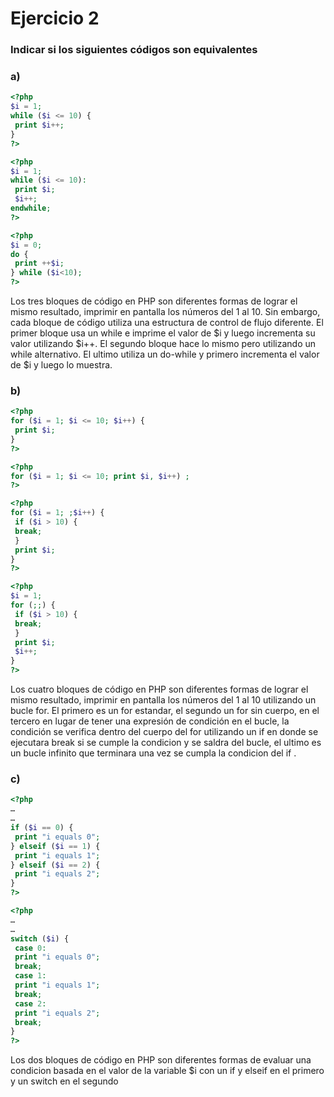 
# Ejercicio 2
### Indicar si los siguientes códigos son equivalentes
### a)
```php
<?php
$i = 1;
while ($i <= 10) {
 print $i++; 
}
?>
```
```php
<?php
$i = 1;
while ($i <= 10):
 print $i;
 $i++;
endwhile;
?>
```
```php
<?php
$i = 0;
do {
 print ++$i;
} while ($i<10);
?>
```
Los tres bloques de código en PHP son diferentes formas de lograr el mismo resultado,  imprimir en pantalla los números del 1 al 10. Sin embargo, cada bloque de código utiliza una estructura de control de flujo diferente. El primer bloque usa un while e imprime el valor de $i y luego incrementa su valor utilizando $i++. El segundo bloque hace lo mismo pero utilizando un while alternativo. El ultimo utiliza un do-while y primero incrementa el valor de $i y luego lo muestra.

### b)
```php
<?php
for ($i = 1; $i <= 10; $i++) {
 print $i;
}
?>
```
```php
<?php
for ($i = 1; $i <= 10; print $i, $i++) ;
?>
```
```php
<?php
for ($i = 1; ;$i++) {
 if ($i > 10) {
 break;
 }
 print $i;
}
?>
```
```php
<?php
$i = 1;
for (;;) {
 if ($i > 10) {
 break;
 }
 print $i;
 $i++;
}
?>
```

Los cuatro bloques de código en PHP son diferentes formas de lograr el mismo resultado, imprimir en pantalla los números del 1 al 10 utilizando un bucle for. El primero es un for estandar, el segundo un for sin cuerpo, en el tercero en lugar de tener una expresión de condición en el bucle, la condición se verifica dentro del cuerpo del for utilizando un if en donde se ejecutara break si se cumple la condicion y se saldra del bucle, el ultimo es un bucle infinito que terminara una vez se cumpla la condicion del if .

### c)
```php
<?php
…
…
if ($i == 0) {
 print "i equals 0";
} elseif ($i == 1) {
 print "i equals 1";
} elseif ($i == 2) {
 print "i equals 2";
}
?>
```
```php
<?php
…
…
switch ($i) {
 case 0:
 print "i equals 0";
 break;
 case 1:
 print "i equals 1";
 break;
 case 2:
 print "i equals 2";
 break;
}
?>
```

Los dos bloques de código en PHP son diferentes formas de evaluar una condicion basada en el valor de la variable $i con un if y elseif en el primero y un switch en el segundo